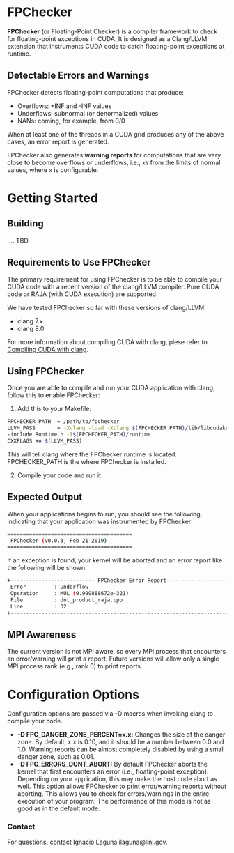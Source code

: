 # FPChecker

**FPChecker** (or Floating-Point Checker) is a compiler framework to check for floating-point exceptions in CUDA. It is designed as a Clang/LLVM extension that instruments CUDA code to catch floating-point exceptions at runtime.

## Detectable Errors and Warnings
FPChecker detects floating-point computations that produce:
- Overflows: +INF and -INF values
- Underflows: subnormal (or denormalized) values
- NANs:  coming, for example, from 0/0

When at least one of the threads in a CUDA grid produces any of the above cases, an error report is generated.

FPChecker also generates **warning reports** for computations that are very close to become overflows or underflows, i.e., `x%` from the limits of normal values, where `x` is configurable.

# Getting Started

## Building
.... TBD

## Requirements to Use FPChecker
The primary requirement for using FPChecker is to be able to compile your CUDA code with a recent version of the clang/LLVM compiler. Pure CUDA code or RAJA (with CUDA execution) are supported.

We have tested FPChecker so far with these versions of clang/LLVM:
- clang 7.x
- clang 8.0

For more information about compiling CUDA with clang, plese refer to [Compiling CUDA with clang](https://llvm.org/docs/CompileCudaWithLLVM.html).

## Using FPChecker
Once you are able to compile and run your CUDA application with clang, follow this to enable FPChecker:

1. Add this to your Makefile:

```sh
FPCHECKER_PATH  = /path/to/fpchecker
LLVM_PASS       = -Xclang -load -Xclang $(FPCHECKER_PATH)/lib/libcudakernels.so \
-include Runtime.h -I$(FPCHECKER_PATH)/runtime
CXXFLAGS += $(LLVM_PASS)
```

This will tell clang where the FPChecker runtime is located. FPCHECKER_PATH is the where FPChecker is installed.

2. Compile your code and run it.

## Expected Output

When your applications begins to run, you should see the following, indicating that your application was instrumented by FPChecker:

```sh
========================================
 FPChecker (v0.0.3, Feb 21 2019)
========================================
```

If an exception is found, your kernel will be aborted and an error report like the following will be shown:
```sh
+--------------------------- FPChecker Error Report ---------------------------+
 Error         : Underflow                                                     
 Operation     : MUL (9.999888672e-321)                                            
 File          : dot_product_raja.cpp                                          
 Line          : 32                                                            
+------------------------------------------------------------------------------+
```

## MPI Awareness
The current version is not MPI aware, so every MPI process that encounters an error/warning will print a report. Future versions will allow only a single MPI process rank (e.g., rank 0) to print reports.

# Configuration Options
Configuration options are passed via -D macros when invoking clang to compile your code.

- **-D FPC_DANGER_ZONE_PERCENT=x.x:** Changes the size of the danger zone. By default, x.x is 0.10, and it should be a number between 0.0 and 1.0. Warning reports can be almost completely disabled by using a small danger zone, such as 0.01.
- **-D FPC_ERRORS_DONT_ABORT:** By default FPChecker aborts the kernel that first encounters an error (i.e., floating-point exception). Depending on your application, this may make the host code abort as well. This option allows FPChecker to print error/warning reports without aborting. This allows you to check for errors/warnings in the entire execution of your program. The performance of this mode is not as good as in the default mode.

### Contact
For questions, contact Ignacio Laguna <ilaguna@llnl.gov>.
